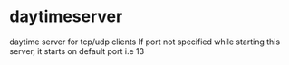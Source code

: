 daytimeserver
=============

daytime server for tcp/udp clients
If port not specified while starting this server, it starts on default port i.e 13
